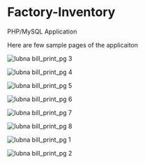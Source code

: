 # Factory-Inventory
PHP/MySQL Application

Here are few sample pages of the applicaiton

![lubna bill_print_pg 3](https://cloud.githubusercontent.com/assets/20999114/21164082/ed3de1d0-c164-11e6-9b0a-6280964a3088.jpg)

![lubna bill_print_pg 4](https://cloud.githubusercontent.com/assets/20999114/21164085/ed3ed55e-c164-11e6-9164-f94ccbef70f4.jpg)

![lubna bill_print_pg 5](https://cloud.githubusercontent.com/assets/20999114/21164083/ed3e11dc-c164-11e6-8bfc-0a4afc6f4941.jpg)

![lubna bill_print_pg 6](https://cloud.githubusercontent.com/assets/20999114/21164087/ed40bcf2-c164-11e6-8207-0684e267cece.jpg)

![lubna bill_print_pg 7](https://cloud.githubusercontent.com/assets/20999114/21164084/ed3e52a0-c164-11e6-85af-742aa49fdba2.jpg)

![lubna bill_print_pg 8](https://cloud.githubusercontent.com/assets/20999114/21164086/ed3f7e32-c164-11e6-9f4b-c17d24e6a300.jpg)

![lubna bill_print_pg 1](https://cloud.githubusercontent.com/assets/20999114/21164088/ed44ec5a-c164-11e6-9919-37c82dd7f199.jpg)

![lubna bill_print_pg 2](https://cloud.githubusercontent.com/assets/20999114/21164089/ed4770d8-c164-11e6-84ca-3ee528bee3d9.jpg)
